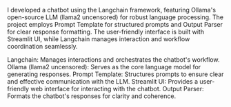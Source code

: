 I developed a chatbot using the Langchain framework, featuring Ollama's open-source LLM (llama2 uncensored) for robust language processing.
The project employs Prompt Template for structured prompts and Output Parser for clear response formatting. 
The user-friendly interface is built with Streamlit UI, while Langchain manages interaction and workflow coordination seamlessly.


Langchain: Manages interactions and orchestrates the chatbot's workflow.
Ollama (llama2 uncensored): Serves as the core language model for generating responses.
Prompt Template: Structures prompts to ensure clear and effective communication with the LLM.
Streamlit UI: Provides a user-friendly web interface for interacting with the chatbot.
Output Parser: Formats the chatbot's responses for clarity and coherence.







